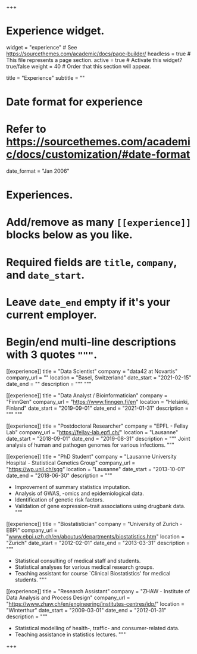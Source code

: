 +++
# Experience widget.
widget = "experience"  # See https://sourcethemes.com/academic/docs/page-builder/
headless = true  # This file represents a page section.
active = true  # Activate this widget? true/false
weight = 40  # Order that this section will appear.

title = "Experience"
subtitle = ""

# Date format for experience
#   Refer to https://sourcethemes.com/academic/docs/customization/#date-format
date_format = "Jan 2006"

# Experiences.
#   Add/remove as many `[[experience]]` blocks below as you like.
#   Required fields are `title`, `company`, and `date_start`.
#   Leave `date_end` empty if it's your current employer.
#   Begin/end multi-line descriptions with 3 quotes `"""`.

[[experience]]
  title = "Data Scientist"
  company = "data42 at Novartis"
  company_url = ""
  location = "Basel, Switzerland"
  date_start = "2021-02-15"
  date_end = ""
  description = """
  """
  
[[experience]]
  title = "Data Analyst / Bioinformatician"
  company = "FinnGen"
  company_url = "https://www.finngen.fi/en"
  location = "Helsinki, Finland"
  date_start = "2019-09-01"
  date_end = "2021-01-31"
  description = """
  """
  
[[experience]]
  title = "Postdoctoral Researcher"
  company = "EPFL - Fellay Lab"
  company_url = "https://fellay-lab.epfl.ch/"
  location = "Lausanne"
  date_start = "2018-09-01"
  date_end = "2019-08-31"
  description = """
  Joint analysis of human and pathogen genomes for various infections.
  """
  
  
[[experience]]
  title = "PhD Student"
  company = "Lausanne University Hospital - Statistical Genetics Group"
  company_url = "https://wp.unil.ch/sgg"
  location = "Lausanne"
  date_start = "2013-10-01"
  date_end = "2018-06-30"
  description = """
  * Improvement of summary statistics imputation.
  * Analysis of GWAS, -omics and epidemiological data.
  * Identification of genetic risk factors.
  * Validation of gene expression-trait associations using drugbank data.
  """

[[experience]]
  title = "Biostatistician"
  company = "University of Zurich - EBPI"
  company_url = "www.ebpi.uzh.ch/en/aboutus/departments/biostatistics.htm"
  location = "Zurich"
  date_start = "2012-02-01"
  date_end = "2013-03-31"
  description = """
  * Statistical consulting of medical staff and students.
  * Statistical analyses for various medical research groups.
  * Teaching assistant for course `Clinical Biostatistics' for medical students. 
  """


[[experience]]
  title = "Research Assistant"
  company = "ZHAW - Institute of Data Analysis and Process Design"
  company_url = "https://www.zhaw.ch/en/engineering/institutes-centres/idp/"
  location = "Winterthur"
  date_start = "2009-03-01"
  date_end = "2012-01-31"
  description = """
  * Statistical modelling of health-, traffic- and consumer-related data.
  * Teaching assistance in statistics lectures. 
  """



+++
